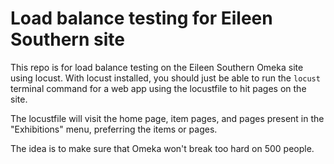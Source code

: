 # Load balance testing for Eileen Southern site

This repo is for load balance testing on the Eileen Southern Omeka site using locust. With locust installed, you should just be able to run the `locust` terminal command for a web app using the locustfile to hit pages on the site.

The locustfile will visit the home page, item pages, and pages present in the "Exhibitions" menu, preferring the items or pages.

The idea is to make sure that Omeka won't break too hard on 500 people.
